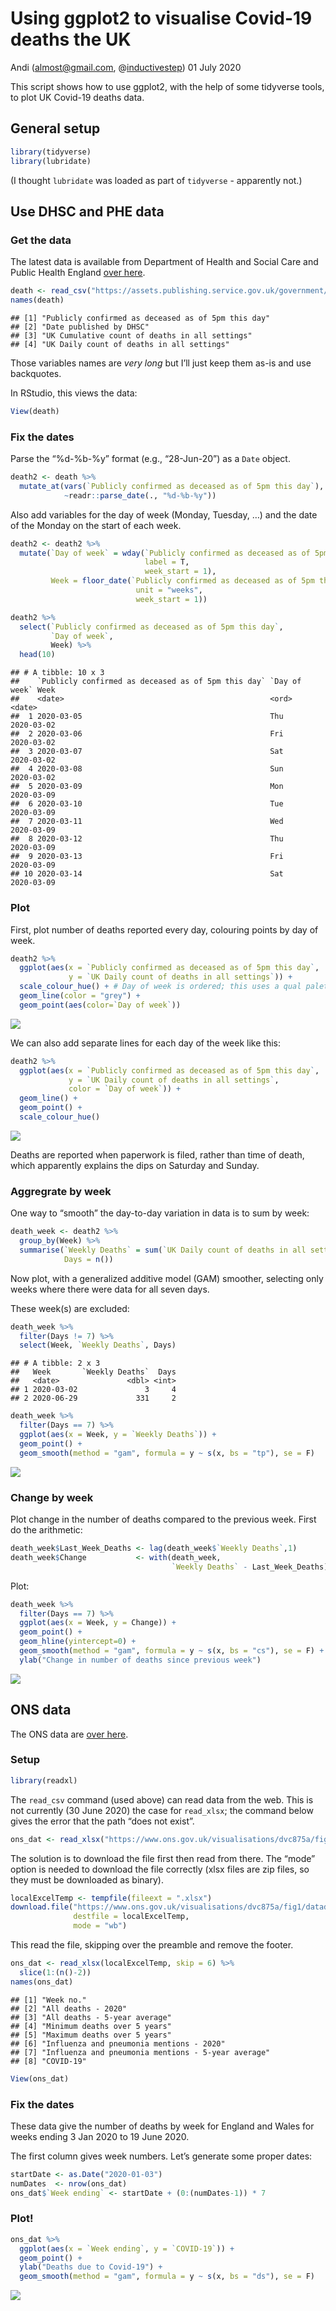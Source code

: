 Using ggplot2 to visualise Covid-19 deaths the UK
================
Andi (<almost@gmail.com>,
@[inductivestep](https://twitter.com/InductiveStep))
01 July 2020

This script shows how to use ggplot2, with the help of some tidyverse
tools, to plot UK Covid-19 deaths data.

## General setup

``` r
library(tidyverse)
library(lubridate)
```

(I thought `lubridate` was loaded as part of `tidyverse` - apparently
not.)

## Use DHSC and PHE data

### Get the data

The latest data is available from Department of Health and Social Care
and Public Health England [over
here](https://www.gov.uk/guidance/coronavirus-covid-19-information-for-the-public).

``` r
death <- read_csv("https://assets.publishing.service.gov.uk/government/uploads/system/uploads/attachment_data/file/896264/COVID-19_UK_deaths_time_series_29_June.csv")
names(death)
```

    ## [1] "Publicly confirmed as deceased as of 5pm this day"
    ## [2] "Date published by DHSC"                           
    ## [3] "UK Cumulative count of deaths in all settings"    
    ## [4] "UK Daily count of deaths in all settings"

Those variables names are *very long* but I’ll just keep them as-is and
use backquotes.

In RStudio, this views the data:

``` r
View(death)
```

### Fix the dates

Parse the “%d-%b-%y” format (e.g., “28-Jun-20”) as a `Date` object.

``` r
death2 <- death %>%
  mutate_at(vars(`Publicly confirmed as deceased as of 5pm this day`),
            ~readr::parse_date(., "%d-%b-%y"))
```

Also add variables for the day of week (Monday, Tuesday, …) and the date
of the Monday on the start of each week.

``` r
death2 <- death2 %>%
  mutate(`Day of week` = wday(`Publicly confirmed as deceased as of 5pm this day`,
                              label = T,
                              week_start = 1),
         Week = floor_date(`Publicly confirmed as deceased as of 5pm this day`,
                            unit = "weeks",
                            week_start = 1))
```

``` r
death2 %>%
  select(`Publicly confirmed as deceased as of 5pm this day`,
         `Day of week`,
         Week) %>%
  head(10)
```

    ## # A tibble: 10 x 3
    ##    `Publicly confirmed as deceased as of 5pm this day` `Day of week` Week      
    ##    <date>                                              <ord>         <date>    
    ##  1 2020-03-05                                          Thu           2020-03-02
    ##  2 2020-03-06                                          Fri           2020-03-02
    ##  3 2020-03-07                                          Sat           2020-03-02
    ##  4 2020-03-08                                          Sun           2020-03-02
    ##  5 2020-03-09                                          Mon           2020-03-09
    ##  6 2020-03-10                                          Tue           2020-03-09
    ##  7 2020-03-11                                          Wed           2020-03-09
    ##  8 2020-03-12                                          Thu           2020-03-09
    ##  9 2020-03-13                                          Fri           2020-03-09
    ## 10 2020-03-14                                          Sat           2020-03-09

### Plot

First, plot number of deaths reported every day, colouring points by day
of week.

``` r
death2 %>%
  ggplot(aes(x = `Publicly confirmed as deceased as of 5pm this day`,
             y = `UK Daily count of deaths in all settings`)) + 
  scale_colour_hue() + # Day of week is ordered; this uses a qual palette
  geom_line(color = "grey") +
  geom_point(aes(color=`Day of week`))
```

![](README_files/figure-gfm/unnamed-chunk-7-1.png)<!-- -->

We can also add separate lines for each day of the week like this:

``` r
death2 %>%
  ggplot(aes(x = `Publicly confirmed as deceased as of 5pm this day`,
             y = `UK Daily count of deaths in all settings`,
             color = `Day of week`)) + 
  geom_line() +
  geom_point() +
  scale_colour_hue() 
```

![](README_files/figure-gfm/unnamed-chunk-8-1.png)<!-- -->

Deaths are reported when paperwork is filed, rather than time of death,
which apparently explains the dips on Saturday and Sunday.

### Aggregrate by week

One way to “smooth” the day-to-day variation in data is to sum by week:

``` r
death_week <- death2 %>%
  group_by(Week) %>%
  summarise(`Weekly Deaths` = sum(`UK Daily count of deaths in all settings`),
            Days = n())
```

Now plot, with a generalized additive model (GAM) smoother, selecting
only weeks where there were data for all seven days.

These week(s) are excluded:

``` r
death_week %>%
  filter(Days != 7) %>%
  select(Week, `Weekly Deaths`, Days)
```

    ## # A tibble: 2 x 3
    ##   Week       `Weekly Deaths`  Days
    ##   <date>               <dbl> <int>
    ## 1 2020-03-02               3     4
    ## 2 2020-06-29             331     2

``` r
death_week %>%
  filter(Days == 7) %>%
  ggplot(aes(x = Week, y = `Weekly Deaths`)) +
  geom_point() +
  geom_smooth(method = "gam", formula = y ~ s(x, bs = "tp"), se = F) 
```

![](README_files/figure-gfm/unnamed-chunk-11-1.png)<!-- -->

### Change by week

Plot change in the number of deaths compared to the previous week. First
do the arithmetic:

``` r
death_week$Last_Week_Deaths <- lag(death_week$`Weekly Deaths`,1)
death_week$Change           <- with(death_week,
                                    `Weekly Deaths` - Last_Week_Deaths)
```

Plot:

``` r
death_week %>%
  filter(Days == 7) %>%
  ggplot(aes(x = Week, y = Change)) +
  geom_point() +
  geom_hline(yintercept=0) +
  geom_smooth(method = "gam", formula = y ~ s(x, bs = "cs"), se = F) +
  ylab("Change in number of deaths since previous week")
```

![](README_files/figure-gfm/unnamed-chunk-13-1.png)<!-- -->

## ONS data

The ONS data are [over
here](https://www.ons.gov.uk/peoplepopulationandcommunity/birthsdeathsandmarriages/deaths/bulletins/deathsregisteredweeklyinenglandandwalesprovisional/previousReleases).

### Setup

``` r
library(readxl)
```

The `read_csv` command (used above) can read data from the web. This is
not currently (30 June 2020) the case for `read_xlsx`; the command below
gives the error that the path “does not exist”.

``` r
ons_dat <- read_xlsx("https://www.ons.gov.uk/visualisations/dvc875a/fig1/datadownload.xlsx")
```

The solution is to download the file first then read from there. The
“mode” option is needed to download the file correctly (xlsx files are
zip files, so they must be downloaded as binary).

``` r
localExcelTemp <- tempfile(fileext = ".xlsx")
download.file("https://www.ons.gov.uk/visualisations/dvc875a/fig1/datadownload.xlsx",
              destfile = localExcelTemp,
              mode = "wb")
```

This read the file, skipping over the preamble and remove the footer.

``` r
ons_dat <- read_xlsx(localExcelTemp, skip = 6) %>%
  slice(1:(n()-2))
names(ons_dat)
```

    ## [1] "Week no."                                         
    ## [2] "All deaths - 2020"                                
    ## [3] "All deaths - 5-year average"                      
    ## [4] "Minimum deaths over 5 years"                      
    ## [5] "Maximum deaths over 5 years"                      
    ## [6] "Influenza and pneumonia mentions - 2020"          
    ## [7] "Influenza and pneumonia mentions - 5-year average"
    ## [8] "COVID-19"

``` r
View(ons_dat)
```

### Fix the dates

These data give the number of deaths by week for England and Wales for
weeks ending 3 Jan 2020 to 19 June 2020.

The first column gives week numbers. Let’s generate some proper dates:

``` r
startDate <- as.Date("2020-01-03")
numDates  <- nrow(ons_dat)
ons_dat$`Week ending` <- startDate + (0:(numDates-1)) * 7
```

### Plot\!

``` r
ons_dat %>%
  ggplot(aes(x = `Week ending`, y = `COVID-19`)) +
  geom_point() +
  ylab("Deaths due to Covid-19") +
  geom_smooth(method = "gam", formula = y ~ s(x, bs = "ds"), se = F)  
```

![](README_files/figure-gfm/unnamed-chunk-20-1.png)<!-- -->
